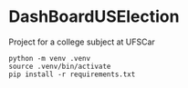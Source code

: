 # DashBoardUSElection
Project for a college subject at UFSCar

```
python -m venv .venv
source .venv/bin/activate
pip install -r requirements.txt
```

